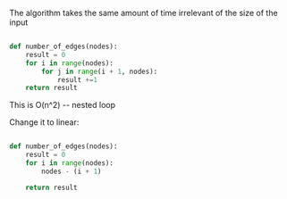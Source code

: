 
The algorithm takes the same amount of time irrelevant of the size of the input 


```python

def number_of_edges(nodes):
	result = 0
	for i in range(nodes):
		for j in range(i + 1, nodes):
			result +=1
	return result

```

This is O(n^2) -- nested loop

Change it to linear: 


```python

def number_of_edges(nodes):
	result = 0
	for i in range(nodes):
		nodes - (i + 1)

	return result

```
